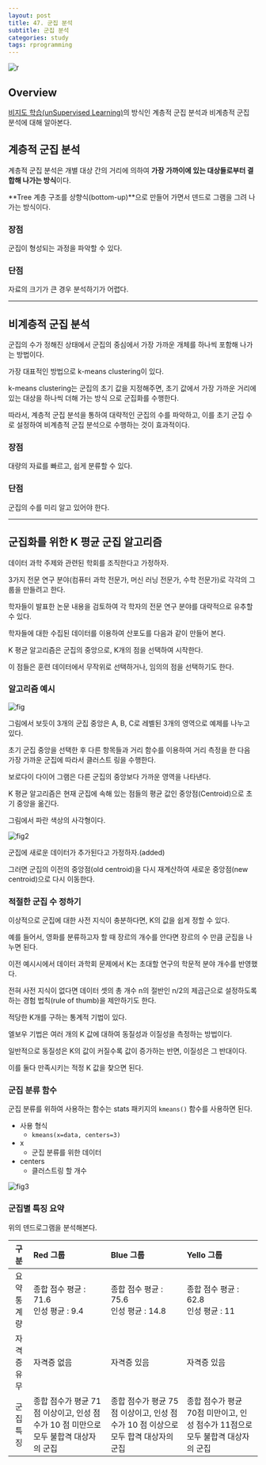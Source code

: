 ```yaml
---
layout: post
title: 47. 군집 분석
subtitle: 군집 분석
categories: study
tags: rprogramming
---
```


![r](/assets/img/logo/r-logo.png)

## Overview

[비지도 학습(unSupervised Learning)](https://rap0d.github.io/study/2019/11/15/r_046_unsupervised01/)의 방식인 계층적 군집 분석과 비계층적 군집 분석에 대해 알아본다.

## 계층적 군집 분석

계층적 군집 분석은 개별 대상 간의 거리에 의하여 **가장 가까이에 있는 대상들로부터 결합해 나가는 방식**이다.

**Tree 계층 구조를 상향식(bottom-up)**으로 만들어 가면서 덴드로 그램을 그려 나가는 방식이다.

### 장점

군집이 형성되는 과정을 파악할 수 있다.

### 단점

자료의 크기가 큰 경우 분석하기가 어렵다.

***

## 비계층적 군집 분석

군집의 수가 정해진 상태에서 군집의 중심에서 가장 가까운 개체를 하나씩 포함해 나가는 방법이다.

가장 대표적인 방법으로 k-means clustering이 있다.

k-means clustering는 군집의 초기 값을 지정해주면, 초기 값에서 가장 가까운 거리에 있는 대상을 하나씩 더해 가는 방식 으로 군집화를 수행한다.

따라서, 계층적 군집 분석을 통하여 대략적인 군집의 수를 파악하고, 이를 초기 군집 수로 설정하여 비계층적 군집 분석으로 수행하는 것이 효과적이다.

### 장점

대량의 자료를 빠르고, 쉽게 분류할 수 있다.

### 단점

군집의 수를 미리 알고 있어야 한다.

***

## 군집화를 위한 K 평균 군집 알고리즘

데이터 과학 주제와 관련된 학회를 조직한다고 가정하자.

3가지 전문 연구 분야(컴퓨터 과학 전문가, 머신 러닝 전문가, 수학 전문가)로 각각의 그룹을 만들려고 한다. 

학자들이 발표한 논문 내용을 검토하여 각 학자의 전문 연구 분야를 대략적으로 유추할 수 있다.

학자들에 대한 수집된 데이터를 이용하여 산포도를 다음과 같이 만들어 본다.

K 평균 알고리즘은 군집의 중앙으로, K개의 점을 선택하여 시작한다.

이 점들은 훈련 데이터에서 무작위로 선택하거나, 임의의 점을 선택하기도 한다.

### 알고리즘 예시

![fig](../assets/img/study/r/191122_fig_01.png)

그림에서 보듯이 3개의 군집 중앙은 A, B, C로 레벨된 3개의 영역으로 예제를 나누고 있다.

초기 군집 중앙을 선택한 후 다른 항목들과 거리 함수를 이용하여 거리 측정을 한 다음 가장 가까운 군집에 따라서 클러스트 링을 수행한다.

보로다이 다이어 그램은 다른 군집의 중앙보다 가까운 영역을 나타낸다.

K 평균 알고리즘은 현재 군집에 속해 있는 점들의 평균 값인 중앙점(Centroid)으로 초기 중앙을 옮긴다.

그림에서 파란 색상의 사각형이다.

![fig2](../assets/img/study/r/191122_fig_02.png)

군집에 새로운 데이터가 추가된다고 가정하자.(added)

그러면 군집의 이전의 중앙점(old centroid)을 다시 재계산하여 새로운 중앙점(new centroid)으로 다시 이동한다.

### 적절한 군집 수 정하기

이상적으로 군집에 대한 사전 지식이 충분하다면, K의 값을 쉽게 정할 수 있다.

예를 들어서, 영화를 분류하고자 할 때 장르의 개수를 안다면 장르의 수 만큼 군집을 나누면 된다. 

이전 예시시에서 데이터 과학회 문제에서 K는 초대할 연구의 학문적 분야 개수를 반영했다.

전혀 사전 지식이 없다면 데이터 셋의 총 개수 n의 절반인 n/2의 제곱근으로 설정하도록 하는 경험 법칙(rule of thumb)을 제안하기도 한다.

적당한 K개를 구하는 통계적 기법이 있다.

엘보우 기법은 여러 개의 K 값에 대하여 동질성과 이질성을 측정하는 방법이다. 

일반적으로 동질성은 K의 값이 커질수록 값이 증가하는 반면, 이질성은 그 반대이다. 

이를 둘다 만족시키는 적정 K 값을 찾으면 된다.

### 군집 분류 함수

군집 분류를 위하여 사용하는 함수는 stats 패키지의 `kmeans()` 함수를 사용하면 된다.

- 사용 형식
  - `kmeans(x=data, centers=3)`
- x
  - 군집 분류를 위한 데이터
- centers
  - 클러스트링 할 개수

![fig3](../assets/img/study/r/191122_fig_03.png)

### 군집별 특징 요약

위의 덴드로그램을 분석해본다.

| 구분 | Red 그룹 | Blue 그룹 | Yello 그룹 |
|:--------:|:--------|:--------|:--------|
| 요약 통계량 | 종합 점수 평균 : 71.6<br>인성 평균 : 9.4 | 종합 점수 평균 : 75.6<br>인성 평균 : 14.8 | 종합 점수 평균 : 62.8<br>인성 평균 : 11 |
| 자격증 유무 | 자격증 없음 | 자격증 있음 | 자격증 있음 |
| 군집 특징 | 종합 점수가 평균 71점 이상이고, 인성 점수가 10 점 미만으로 모두 불합격 대상자의 군집 | 종합 점수가 평균 75점 이상이고, 인성 점수가 10 점 이상으로 모두 합격 대상자의 군집 | 종합 점수가 평균 70점 미만이고, 인성 점수가 11점으로 모두 불합격 대상자의 군집 |